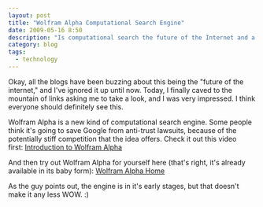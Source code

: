```yaml
---
layout: post
title: "Wolfram Alpha Computational Search Engine"
date: 2009-05-16 8:50
description: "Is computational search the future of the Internet and a threat to Google's dominance?"
category: blog
tags:
  - technology
---
```


Okay, all the blogs have been buzzing about this being the "future of the internet," and I've ignored it up until now. Today, I finally caved to the mountain of links asking me to take a look, and I was very impressed. I think everyone should definitely see this.

Wolfram Alpha is a new kind of computational search engine. Some people think it's going to save Google from anti-trust lawsuits, because of the potentially stiff competition that the idea offers. Check it out this video first: [Introduction to Wolfram Alpha](http://www.wolframalpha.com/screencast/introducingwolframalpha.html)

And then try out Wolfram Alpha for yourself here (that's right, it's already available in its baby form): [Wolfram Alpha Home](http://www.wolframalpha.com/)

As the guy points out, the engine is in it's early stages, but that doesn't make it any less WOW. :)
